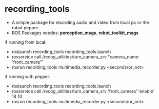# recording_tools
* A simple package for recording audio and video from local pc or the robot pepper.
* ROS Packages needes: **perception_msgs**, **robot_toolkit_msgs**

If running from local:
* roslaunch recording_tools recording_tools.launch
* rosservice call /recog_utilities/turn_camera_srv "camera_name: 'front_camera'"
* rosrun recording_tools multimedia_recorder.py <seconds/or_not> 

If running with pepper:
* roslaunch recording_tools recording_tools.launch
* rosservice call /recog_utilities/turn_camera_srv 'front_camera' 'enable' 14 10
* rosrun recording_tools multimedia_recorder.py <seconds/or_not> 